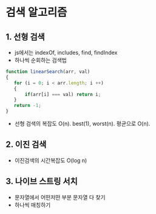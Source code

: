 # 검색 알고리즘

## 1. 선형 검색
- js에서는 indexOf, includes, find, findIndex
- 하나씩 순회하는 검색법

```javascript
function linearSearch(arr, val)
{
   for (i = 0; i < arr.length; i ++)
   {
       if(arr[i] === val) return i;
   }
   return -1;
}
```

- 선형 검색의 복잡도 O(n). best(1), worst(n). 평균으로 O(n).

## 2. 이진 검색
- 이진검색의 시간복잡도 O(log n)

## 3. 나이브 스트링 서치
- 문자열에서 어떤저떤 부분 문자열 다 찾기 
- 하나씩 매칭하기
